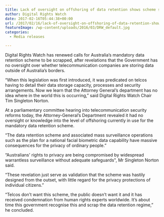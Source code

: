 ```yaml
---
title: Lack of oversight on offshoring of data retention shows scheme should be scrapped
author: Digital Rights Watch
date: 2017-02-16T05:44:38+00:00
url: /2017/02/16/lack-of-oversight-on-offshoring-of-data-retention-shows-scheme-should-be-scrapped/
featureImage: /wp-content/uploads/2016/03/DRW_default.jpg
categories:
  - Media releases

---
```

Digital Rights Watch has renewed calls for Australia&#8217;s mandatory data retention scheme to be scrapped, after revelations that the Government has no oversight over whether telecommunication companies are storing data outside of Australia&#8217;s borders.

&#8220;When this legislation was first introduced, it was predicated on telcos having to detail their data storage capacity, processes and security arrangements. Now we learn that the Attorney General&#8217;s department has no idea where in the world this is occurring,&#8221; said Digital Rights Watch Chair Tim Singleton Norton.

At a parliamentary committee hearing into telecommunication security reforms today, the Attorney-General&#8217;s Department revealed it had no oversight or knowledge into the level of offshoring currently in use for the mandatory data retention scheme.

&#8220;The data retention scheme and associated mass surveillance operations such as the plan for a national facial biometric data capability have massive consequences for the privacy of ordinary people.&#8221;

&#8220;Australians' rights to privacy are being compromised by widespread warrantless surveillance without adequate safeguards", Mr Singleton Norton said.

&#8220;These revelation just serve as validation that the scheme was hastily designed from the outset, with little regard for the privacy protections of individual citizens.&#8221;

&#8220;Telcos don&#8217;t want this scheme, the public doesn&#8217;t want it and it has received condemnation from human rights experts worldwide. It&#8217;s about time this government recognise this and scrap the data retention regime,&#8221; he concluded.
